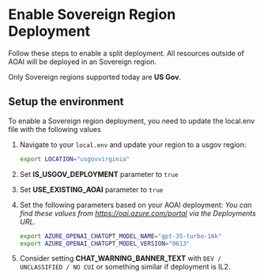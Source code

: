 # Enable Sovereign Region Deployment

Follow these steps to enable a split deployment.  All resources outside of AOAI will be deployed in an Sovereign region.

Only Sovereign regions supported today are **US Gov**.

## Setup the environment

To enable a Sovereign region deployment, you need to update the local.env file with the following values

1. Navigate to your `local.env` and update your region to a usgov region:

   ```bash
   export LOCATION="usgovvirginia"
   ```

2. Set **IS_USGOV_DEPLOYMENT** parameter to `true` 

3. Set **USE_EXISTING_AOAI** parameter to `true` 

4. Set the following parameters based on your AOAI deployment:
   *You can find these values from https://oai.azure.com/portal via the Deployments URL.*

   ```bash
   export AZURE_OPENAI_CHATGPT_MODEL_NAME="gpt-35-turbo-16k"
   export AZURE_OPENAI_CHATGPT_MODEL_VERSION="0613"
   ```

5. Consider setting **CHAT_WARNING_BANNER_TEXT**  with `DEV / UNCLASSIFIED / NO CUI` or something similar if deployment is IL2.



